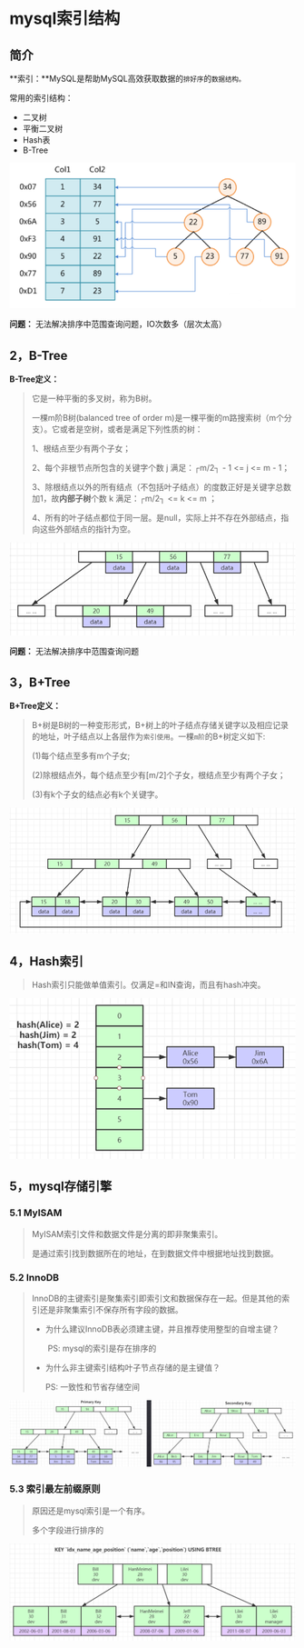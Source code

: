 # mysql索引结构

## 简介

**索引：**MySQL是帮助MySQL高效获取数据的`排好序`的`数据结构。`

常用的索引结构：

*   二叉树
*   平衡二叉树
*   Hash表
*   B-Tree

![image-20220312115307360](assets/image-20220312115307360.png)

**问题：** 无法解决排序中范围查询问题，IO次数多（层次太高）

## 2，B-Tree

**B-Tree定义：**

>   它是一种平衡的多叉树，称为B树。
>
>   一棵m阶B树(balanced tree of order m)是一棵平衡的m路搜索树（m个分支）。它或者是空树，或者是满足下列性质的树：
>
>   1、根结点至少有两个子女；
>
>   2、每个非根节点所包含的关键字个数 j 满足：┌m/2┐ - 1 <= j <= m - 1；
>
>   3、除根结点以外的所有结点（不包括叶子结点）的度数正好是关键字总数加1，故**内部子树**个数 k 满足：┌m/2┐ <= k <= m ；
>
>   4、所有的叶子结点都位于同一层。是null，实际上并不存在外部结点，指向这些外部结点的指针为空。

![image-20220312121428510](assets/image-20220312121428510.png)

**问题：** 无法解决排序中范围查询问题

## 3，B+Tree

**B+Tree定义：**

>   B+树是B树的一种变形形式，B+树上的叶子结点存储关键字以及相应记录的地址，叶子结点以上各层作为`索引使用`。一棵`m阶`的B+树定义如下:
>
>   (1)每个结点至多有m个子女;
>
>   (2)除根结点外，每个结点至少有[m/2]个子女，根结点至少有两个子女；
>
>   (3)有k个子女的结点必有k个关键字。

![image-20220312121724522](assets/image-20220312121724522.png)



## 4，Hash索引

>   Hash索引只能做单值索引。仅满足=和IN查询，而且有hash冲突。

![image-20220312122033140](assets/image-20220312122033140.png)



## 5，mysql存储引擎

### 5.1 MyISAM

>   MyISAM索引文件和数据文件是分离的即非聚集索引。
>
>   是通过索引找到数据所在的地址，在到数据文件中根据地址找到数据。



### 5.2 InnoDB

>   InnoDB的主键索引是聚集索引即索引文和数据保存在一起。但是其他的索引还是非聚集索引不保存所有字段的数据。
>
>   *   为什么建议InnoDB表必须建主键，并且推荐使用整型的自增主键？
>
>       ​	PS: mysql的索引是存在排序的
>
>   *   为什么非主键索引结构叶子节点存储的是主键值？
>
>         PS:  一致性和节省存储空间

![image-20220312123430906](assets/image-20220312123430906.png)

### 5.3 索引最左前缀原则

>   原因还是mysql索引是一个有序。
>
>   多个字段进行排序的

![image-20220312123528218](assets/image-20220312123528218.png)